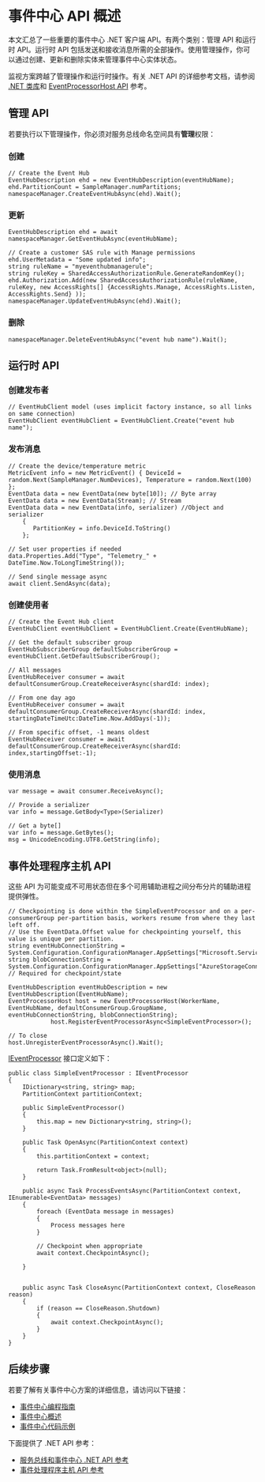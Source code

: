 <properties 
   pageTitle="事件中心 API 概述 | Azure"
   description="汇总了一些重要的事件中心 .NET 客户端 API。"
   services="event-hubs"
   documentationCenter="na"
   authors="sethmanheim"
   manager="timlt"
   editor="" />
<tags 
   ms.service="event-hubs"
   ms.date="10/14/2015"
   wacn.date="11/02/2015" />

# 事件中心 API 概述

本文汇总了一些重要的事件中心 .NET 客户端 API。有两个类别：管理 API 和运行时 API。运行时 API 包括发送和接收消息所需的全部操作。使用管理操作，你可以通过创建、更新和删除实体来管理事件中心实体状态。

监视方案跨越了管理操作和运行时操作。有关 .NET API 的详细参考文档，请参阅 [.NET 类库](https://msdn.microsoft.com/zh-cn/library/jj933431.aspx)和 [EventProcessorHost API](https://msdn.microsoft.com/zh-cn/library/microsoft.servicebus.messaging.aspx) 参考。

## 管理 API

若要执行以下管理操作，你必须对服务总线命名空间具有**管理**权限：

### 创建

```
// Create the Event Hub
EventHubDescription ehd = new EventHubDescription(eventHubName);
ehd.PartitionCount = SampleManager.numPartitions;
namespaceManager.CreateEventHubAsync(ehd).Wait();
```

### 更新

```
EventHubDescription ehd = await namespaceManager.GetEventHubAsync(eventHubName);

// Create a customer SAS rule with Manage permissions
ehd.UserMetadata = "Some updated info";
string ruleName = "myeventhubmanagerule";
string ruleKey = SharedAccessAuthorizationRule.GenerateRandomKey();
ehd.Authorization.Add(new SharedAccessAuthorizationRule(ruleName, ruleKey, new AccessRights[] {AccessRights.Manage, AccessRights.Listen, AccessRights.Send} )); 
namespaceManager.UpdateEventHubAsync(ehd).Wait();
```

### 删除

```
namespaceManager.DeleteEventHubAsync("event hub name").Wait();
```

## 运行时 API

### 创建发布者

```
// EventHubClient model (uses implicit factory instance, so all links on same connection)
EventHubClient eventHubClient = EventHubClient.Create("event hub name");
```

### 发布消息

```
// Create the device/temperature metric
MetricEvent info = new MetricEvent() { DeviceId = random.Next(SampleManager.NumDevices), Temperature = random.Next(100) };
EventData data = new EventData(new byte[10]); // Byte array
EventData data = new EventData(Stream); // Stream 
EventData data = new EventData(info, serializer) //Object and serializer 
    {
       PartitionKey = info.DeviceId.ToString()
    };

// Set user properties if needed
data.Properties.Add("Type", "Telemetry_" + DateTime.Now.ToLongTimeString());

// Send single message async
await client.SendAsync(data);
```

### 创建使用者

```
// Create the Event Hub client
EventHubClient eventHubClient = EventHubClient.Create(EventHubName);

// Get the default subscriber group
EventHubSubscriberGroup defaultSubscriberGroup = eventHubClient.GetDefaultSubscriberGroup();

// All messages
EventHubReceiver consumer = await defaultConsumerGroup.CreateReceiverAsync(shardId: index);

// From one day ago
EventHubReceiver consumer = await defaultConsumerGroup.CreateReceiverAsync(shardId: index, startingDateTimeUtc:DateTime.Now.AddDays(-1));
                        
// From specific offset, -1 means oldest
EventHubReceiver consumer = await defaultConsumerGroup.CreateReceiverAsync(shardId: index,startingOffset:-1); 
```

### 使用消息

```
var message = await consumer.ReceiveAsync();

// Provide a serializer
var info = message.GetBody<Type>(Serializer)
                                    
// Get a byte[]
var info = message.GetBytes(); 
msg = UnicodeEncoding.UTF8.GetString(info);
```

## 事件处理程序主机 API

这些 API 为可能变成不可用状态但在多个可用辅助进程之间分布分片的辅助进程提供弹性。

```
// Checkpointing is done within the SimpleEventProcessor and on a per-consumerGroup per-partition basis, workers resume from where they last left off.
// Use the EventData.Offset value for checkpointing yourself, this value is unique per partition.
string eventHubConnectionString = System.Configuration.ConfigurationManager.AppSettings["Microsoft.ServiceBus.ConnectionString"];
string blobConnectionString = System.Configuration.ConfigurationManager.AppSettings["AzureStorageConnectionString"]; // Required for checkpoint/state

EventHubDescription eventHubDescription = new EventHubDescription(EventHubName);
EventProcessorHost host = new EventProcessorHost(WorkerName, EventHubName, defaultConsumerGroup.GroupName, eventHubConnectionString, blobConnectionString);
            host.RegisterEventProcessorAsync<SimpleEventProcessor>();

// To close
host.UnregisterEventProcessorAsync().Wait();   
```

[IEventProcessor](https://msdn.microsoft.com/zh-cn/library/microsoft.servicebus.messaging.ieventprocessor.aspx) 接口定义如下：

```
public class SimpleEventProcessor : IEventProcessor
{
    IDictionary<string, string> map;
    PartitionContext partitionContext;

    public SimpleEventProcessor()
    {
        this.map = new Dictionary<string, string>();
    }

    public Task OpenAsync(PartitionContext context)
    {
        this.partitionContext = context;

        return Task.FromResult<object>(null);
    }

    public async Task ProcessEventsAsync(PartitionContext context, IEnumerable<EventData> messages)
    {
        foreach (EventData message in messages)
        {
            Process messages here
        }
        
        // Checkpoint when appropriate
        await context.CheckpointAsync();

    }


    public async Task CloseAsync(PartitionContext context, CloseReason reason)
    {
        if (reason == CloseReason.Shutdown)
        {
            await context.CheckpointAsync();
        }
    }
}
```

## 后续步骤

若要了解有关事件中心方案的详细信息，请访问以下链接：

- [事件中心编程指南](/documentation/articles/event-hubs-programming-guide)
- [事件中心概述](/documentation/articles/event-hubs-overview)
- [事件中心代码示例](https://code.msdn.microsoft.com/site/search?query=event%20hub&f%5B0%5D.Value=event%20hub&f%5B0%5D.Type=SearchText&ac=5)

下面提供了 .NET API 参考：

- [服务总线和事件中心 .NET API 参考](https://msdn.microsoft.com/zh-cn/library/jj933424.aspx)
- [事件处理程序主机 API 参考](https://msdn.microsoft.com/zh-cn/library/microsoft.servicebus.messaging.eventprocessorhost.aspx)

<!---HONumber=66-->